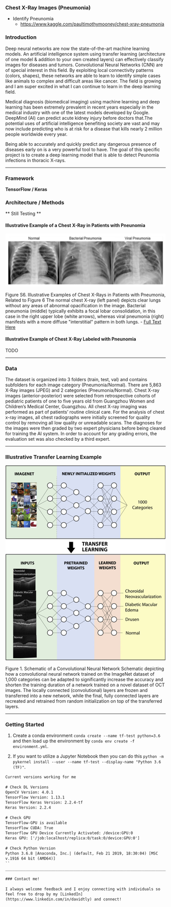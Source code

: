 ### Chest X-Ray Images (Pneumonia)

* Identify Pneunomia
  + https://www.kaggle.com/paultimothymooney/chest-xray-pneumonia

### Introduction

Deep neural networks are now the state-of-the-art machine learning models. An artificial 
intelligence system using transfer learning (architecture of one model & addition to your own created layers) can effectively classify images for diseases
and tumors. Convolutional Neural Networks (CNN) are of special interest in this field. By exploiting local connectivity patterns (colors, shapes), these networks
are able to learn to identify simple cases like animals to complex and difficult areas like cancer. The field is growing and I am super excited in what I can continue
to learn in the deep learning field.

Medical diagnosis (biomedical imaging) using machine learning and deep learning has been extremely prevalent in recent years especially in the medical industry with one 
of the latest models developed by Google. DeepMind (AI) can predict acute kidney injury before doctors that.The potential uses of artificial intelligence 
benefiting society are vast and may now include predicting who is at risk for a disease that kills nearly 2 million people worldwide every year.

Being able to accurately and quickly predict any dangerous presence of diseases early on is a very powerful tool to have. The goal of this specific
project is to create a deep learning model that is able to detect Peunomia infections in thoracic X-rays.
_____________________________________________________________________________________________

### Framework 

**TensorFlow / Keras**

### Architecture / Methods

** Still Testing **

#### Illustrative Example of a Chest X-Ray in Patients with Pneunomia
![Image](https://raw.githubusercontent.com/davidtnly/DeepLearning/master/07-pneunomia-radiograph-imaging/etc/xray.png)

Figure S6. Illustrative Examples of Chest X-Rays in Patients with Pneumonia, Related to Figure 6 The normal chest X-ray (left panel) 
depicts clear lungs without any areas of abnormal opacification in the image. Bacterial pneumonia (middle) typically exhibits a focal 
lobar consolidation, in this case in the right upper lobe (white arrows), whereas viral pneumonia (right) manifests with a more diffuse 
"interstitial" pattern in both lungs. - [Full Text Here](http://www.cell.com/cell/fulltext/S0092-8674(18)30154-5)

#### Illustrative Example of Chest X-Ray Labeled with Pneunomia

TODO
_____________________________________________________________________________________________

### Data

The dataset is organized into 3 folders (train, test, val) and contains subfolders for each image category (Pneumonia/Normal). There are 
5,863 X-Ray images (JPEG) and 2 categories (Pneumonia/Normal). Chest X-ray images (anterior-posterior) were selected from retrospective 
cohorts of pediatric patients of one to five years old from Guangzhou Women and Children’s Medical Center, Guangzhou. All chest X-ray 
imaging was performed as part of patients’ routine clinical care. For the analysis of chest x-ray images, all chest radiographs were initially 
screened for quality control by removing all low quality or unreadable scans. The diagnoses for the images were then graded by two expert 
physicians before being cleared for training the AI system. In order to account for any grading errors, the evaluation set was also checked 
by a third expert.
_____________________________________________________________________________________________

### Illustrative Transfer Learning Example 

![Image](https://raw.githubusercontent.com/davidtnly/DeepLearning/master/07-pneunomia-radiograph-imaging/etc/transfer-learning.jpg)

Figure 1. Schematic of a Convolutional Neural Network
Schematic depicting how a convolutional neural network trained on the ImageNet dataset of 1,000 categories can be adapted to significantly increase 
the accuracy and shorten the training duration of a network trained on a novel dataset of OCT images. The locally connected (convolutional) layers are 
frozen and transferred into a new network, while the final, fully connected layers are recreated and retrained from random initialization on top of the 
transferred layers.
_____________________________________________________________________________________________

### Getting Started

1. Create a conda environment ```conda create --name tf-test python=3.6``` and then load up the environment by ```conda env create -f environment.yml```.

2. If you want to utilize a Jupyter Notebook then you can do this ```python -m pykernel install --user --name tf-test --display-name "Python 3.6 (TF)"```.

```
Current versions working for me

# Check DL Versions
OpenCV Version: 4.0.1
TensorFlow Version: 1.13.1
TensorFlow Keras Version: 2.2.4-tf
Keras Version: 2.2.4

# Check GPU
TensorFlow-GPU is available
TensorFlow CUDA: True
Tensorflow GPU Device Currently Activated: /device:GPU:0
Keras GPU: ['/job:localhost/replica:0/task:0/device:GPU:0']

# Check Python Version
Python 3.6.8 |Anaconda, Inc.| (default, Feb 21 2019, 18:30:04) [MSC v.1916 64 bit (AMD64)]
``
_____________________________________________________________________________________________

### Contact me!

I always welcome feedback and I enjoy connecting with individuals so feel free to drop by my [LinkedIn](https://www.linkedin.com/in/davidtly) and connect!
